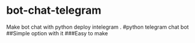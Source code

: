 # bot-chat-telegram
Make bot chat with python deploy intelegram .
#python telegram chat bot
##Simple option with it
###Easy to make
